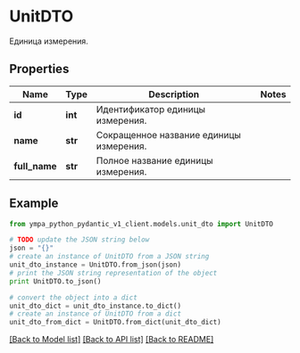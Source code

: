 # UnitDTO

Единица измерения.

## Properties
Name | Type | Description | Notes
------------ | ------------- | ------------- | -------------
**id** | **int** | Идентификатор единицы измерения. | 
**name** | **str** | Сокращенное название единицы измерения. | 
**full_name** | **str** | Полное название единицы измерения. | 

## Example

```python
from ympa_python_pydantic_v1_client.models.unit_dto import UnitDTO

# TODO update the JSON string below
json = "{}"
# create an instance of UnitDTO from a JSON string
unit_dto_instance = UnitDTO.from_json(json)
# print the JSON string representation of the object
print UnitDTO.to_json()

# convert the object into a dict
unit_dto_dict = unit_dto_instance.to_dict()
# create an instance of UnitDTO from a dict
unit_dto_from_dict = UnitDTO.from_dict(unit_dto_dict)
```
[[Back to Model list]](../README.md#documentation-for-models) [[Back to API list]](../README.md#documentation-for-api-endpoints) [[Back to README]](../README.md)


